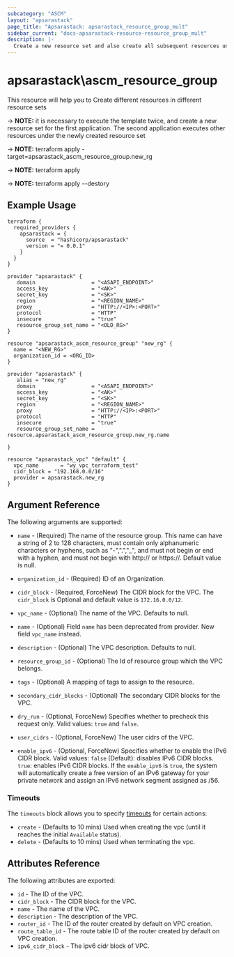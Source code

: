 ```yaml
---
subcategory: "ASCM"
layout: "apsarastack"
page_title: "Apsarastack: apsarastack_resource_group_mult"
sidebar_current: "docs-apsarastack-resource-resource_group_mult"
description: |-
  Create a new resource set and also create all subsequent resources under this resource set
---
```


# apsarastack\ascm_resource_group
This resource will help you to  Create different resources in different resource sets 

-> **NOTE:** it is necessary to execute the template twice, and create a new resource set for the first application. The second application executes other resources under the newly created resource set

-> **NOTE:** terraform apply -target=apsarastack_ascm_resource_group.new_rg

-> **NOTE:** terraform apply

-> **NOTE:** terraform apply --destory

## Example Usage

```
terraform {
  required_providers {
    apsarastack = {
      source  = "hashicorp/apsarastack"
      version = "= 0.0.1"
    }
  }
}

provider "apsarastack" {
   domain                  = "<ASAPI_ENDPOINT>"
   access_key              = "<AK>"
   secret_key              = "<SK>"
   region                  = "<REGION_NAME>"
   proxy                   = "HTTP://<IP>:<PORT>"
   protocol                = "HTTP"
   insecure                = "true"
   resource_group_set_name = "<OLD_RG>"
}

resource "apsarastack_ascm_resource_group" "new_rg" {
  name = "<NEW_RG>"
  organization_id = <ORG_ID>
}

provider "apsarastack" {
   alias = "new_rg"
   domain                  = "<ASAPI_ENDPOINT>"
   access_key              = "<AK>"
   secret_key              = "<SK>"
   region                  = "<REGION_NAME>"
   proxy                   = "HTTP://<IP>:<PORT>"
   protocol                = "HTTP"
   insecure                = "true"
   resource_group_set_name = resource.apsarastack_ascm_resource_group.new_rg.name

}

resource "apsarastack_vpc" "default" {
  vpc_name       = "wy_vpc_terraform_test"
  cidr_block = "192.168.0.0/16"
  provider = apsarastack.new_rg
}
```

## Argument Reference

The following arguments are supported:
* `name` - (Required) The name of the resource group. This name can have a string of 2 to 128 characters, must contain only alphanumeric characters or hyphens, such as "-",".","_", and must not begin or end with a hyphen, and must not begin with http:// or https://. Default value is null.
* `organization_id` - (Required) ID of an Organization.

* `cidr_block` - (Required, ForceNew) The CIDR block for the VPC. The `cidr_block` is Optional and default value is `172.16.0.0/12`.
* `vpc_name` - (Optional) The name of the VPC. Defaults to null.
* `name` - (Optional) Field `name` has been deprecated from provider. New field `vpc_name` instead.
* `description` - (Optional) The VPC description. Defaults to null.
* `resource_group_id` - (Optional) The Id of resource group which the VPC belongs.
* `tags` - (Optional) A mapping of tags to assign to the resource.
* `secondary_cidr_blocks` - (Optional) The secondary CIDR blocks for the VPC.
* `dry_run` - (Optional, ForceNew) Specifies whether to precheck this request only. Valid values: `true` and `false`.
* `user_cidrs` - (Optional, ForceNew) The user cidrs of the VPC.
* `enable_ipv6` - (Optional, ForceNew) Specifies whether to enable the IPv6 CIDR block. Valid values: `false` (Default): disables IPv6 CIDR blocks. `true`: enables IPv6 CIDR blocks. If the `enable_ipv6` is `true`, the system will automatically create a free version of an IPv6 gateway for your private network and assign an IPv6 network segment assigned as /56.

### Timeouts

The `timeouts` block allows you to specify [timeouts](https://www.terraform.io/docs/configuration-0-11/resources.html#timeouts) for certain actions:

* `create` - (Defaults to 10 mins) Used when creating the vpc (until it reaches the initial `Available` status). 
* `delete` - (Defaults to 10 mins) Used when terminating the vpc. 

## Attributes Reference

The following attributes are exported:

* `id` - The ID of the VPC.
* `cidr_block` - The CIDR block for the VPC.
* `name` - The name of the VPC.
* `description` - The description of the VPC.
* `router_id` - The ID of the router created by default on VPC creation.
* `route_table_id` - The route table ID of the router created by default on VPC creation.
* `ipv6_cidr_block` - The ipv6 cidr block of VPC.
